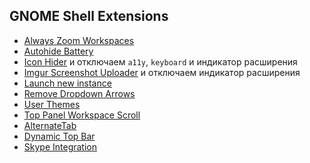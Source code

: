 ## GNOME Shell Extensions

- [Always Zoom Workspaces](https://extensions.gnome.org/extension/503/always-zoom-workspaces/)
- [Autohide Battery](https://extensions.gnome.org/extension/595/autohide-battery/)
- [Icon Hider](https://extensions.gnome.org/extension/351/icon-hider/)
и отключаем `a11y`, `keyboard` и индикатор расширения
- [Imgur Screenshot Uploader](https://extensions.gnome.org/extension/683/imgur-screenshot-uploader/)
и отключаем индикатор расширения
- [Launch new instance](https://extensions.gnome.org/extension/600/launch-new-instance/)
- [Remove Dropdown Arrows](https://extensions.gnome.org/extension/800/remove-dropdown-arrows/)
- [User Themes](https://extensions.gnome.org/extension/19/user-themes/)
- [Top Panel Workspace Scroll](https://extensions.gnome.org/extension/701/top-panel-workspace-scroll/)
- [AlternateTab](https://extensions.gnome.org/extension/15/alternatetab/)
- [Dynamic Top Bar](https://extensions.gnome.org/extension/885/dynamic-top-bar/)
- [Skype Integration](https://extensions.gnome.org/extension/696/skype-integration/)
